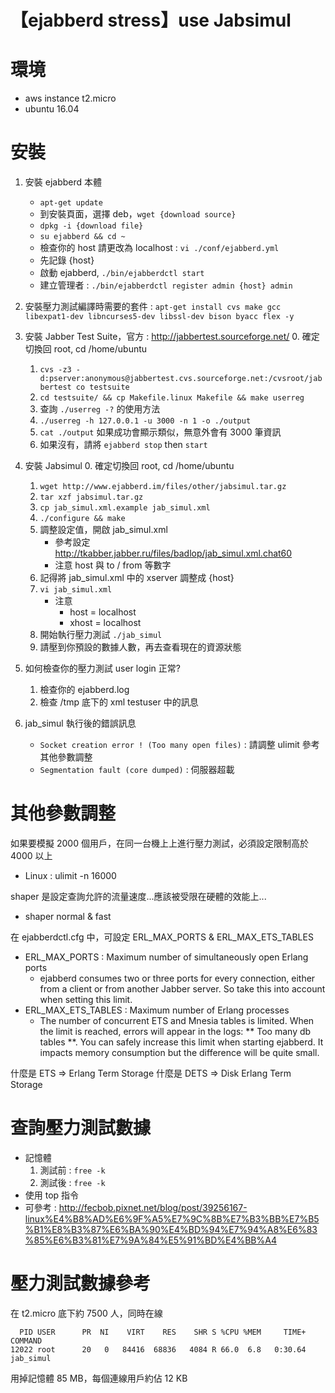# 【ejabberd stress】use Jabsimul

# 環境

- aws instance t2.micro
- ubuntu 16.04

# 安裝

1. 安裝 ejabberd 本體
	- `apt-get update`  
	- 到安裝頁面，選擇 deb，`wget {download source}`
	- `dpkg -i {download file}`
	- `su ejabberd && cd ~`
	- 檢查你的 host 請更改為 localhost : `vi ./conf/ejabberd.yml`
	- 先記錄 {host}
	- 啟動 ejabberd, `./bin/ejabberdctl start`
	- 建立管理者 : `./bin/ejabberdctl register admin {host} admin`

2. 安裝壓力測試編譯時需要的套件 : `apt-get install cvs make gcc libexpat1-dev libncurses5-dev libssl-dev bison byacc flex -y`
3. 安裝 Jabber Test Suite，官方 : http://jabbertest.sourceforge.net/
	0. 確定切換回 root, cd /home/ubuntu
	1. `cvs -z3 -d:pserver:anonymous@jabbertest.cvs.sourceforge.net:/cvsroot/jabbertest co testsuite`
	2. `cd testsuite/ && cp Makefile.linux Makefile && make userreg`
	3. 查詢 `./userreg -?` 的使用方法
	4. `./userreg -h 127.0.0.1 -u 3000 -n 1 -o ./output`
	5. `cat ./output` 如果成功會顯示類似，無意外會有 3000 筆資訊
	6. 如果沒有，請將 `ejabberd stop` then `start`
4. 安裝 Jabsimul
	0. 確定切換回 root, cd /home/ubuntu 
	1. `wget http://www.ejabberd.im/files/other/jabsimul.tar.gz`
	2. `tar xzf jabsimul.tar.gz`
	3. `cp jab_simul.xml.example jab_simul.xml`
	4. `./configure && make`
	5. 調整設定值，開啟 jab_simul.xml
		- 參考設定 http://tkabber.jabber.ru/files/badlop/jab_simul.xml.chat60
		- 注意 host 與 to / from 等數字
	6. 記得將 jab_simul.xml 中的 xserver 調整成 {host}
	7. `vi jab_simul.xml `
		- 注意
			- host = localhost
			- xhost = localhost
	7. 開始執行壓力測試 `./jab_simul`
	8. 請壓到你預設的數據人數，再去查看現在的資源狀態
5. 如何檢查你的壓力測試 user login 正常?
	1. 檢查你的 ejabberd.log
	2. 檢查 /tmp 底下的 xml testuser 中的訊息
6. jab_simul 執行後的錯誤訊息
	- `Socket creation error ! (Too many open files)` : 請調整 ulimit 參考其他參數調整
	- `Segmentation fault (core dumped)` : 伺服器超載

	
# 其他參數調整
如果要模擬 2000 個用戶，在同一台機上上進行壓力測試，必須設定限制高於 4000 以上

- Linux : ulimit -n 16000

shaper 是設定查詢允許的流量速度...應該被受限在硬體的效能上...

- shaper normal & fast

在 ejabberdctl.cfg 中，可設定 ERL_MAX_PORTS & ERL_MAX_ETS_TABLES

- ERL_MAX_PORTS : Maximum number of simultaneously open Erlang ports
	- ejabberd consumes two or three ports for every connection, either from a client or from another Jabber server. So take this into account when setting this limit.
- ERL_MAX_ETS_TABLES : Maximum number of Erlang processes
	- The number of concurrent ETS and Mnesia tables is limited. When the limit is reached, errors will appear in the logs: ** Too many db tables **. You can safely increase this limit when starting ejabberd. It impacts memory consumption but the difference will be quite small.

什麼是 ETS => Erlang Term Storage
什麼是 DETS => Disk Erlang Term Storage

# 查詢壓力測試數據

- 記憶體
	1. 測試前 : `free -k`
	2. 測試後 : `free -k`
- 使用 top 指令
- 可參考 : http://fecbob.pixnet.net/blog/post/39256167-linux%E4%B8%AD%E6%9F%A5%E7%9C%8B%E7%B3%BB%E7%B5%B1%E8%B3%87%E6%BA%90%E4%BD%94%E7%94%A8%E6%83%85%E6%B3%81%E7%9A%84%E5%91%BD%E4%BB%A4

# 壓力測試數據參考
在 t2.micro 底下約 7500 人，同時在線

```
  PID USER      PR  NI    VIRT    RES    SHR S %CPU %MEM     TIME+ COMMAND                                                                                                                      
12022 root      20   0   84416  68836   4084 R 66.0  6.8   0:30.64 jab_simul 
```

用掉記憶體 85 MB，每個連線用戶約佔 12 KB